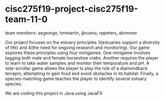 # cisc275f19-project-cisc275f19-team-11-0

team members: aegeorge, hmmartin, jbrueno, rppeters, abrenner

Our project focuses on the estuary principles 3(estuaries support a diversity of life) and 4(the need for ongoing research and monitoring). Our game explores these principles using four minigames. One minigame involves tagging both male and female horseshoe crabs. Another requires the player to learn to take water samples and monitor their tempurature and pH. A side-scroller game allows the player to play the role of a diamondback terrapin, attempting to gain food and avoid obstacles in its habitat. Finally, a species-matching game teaches the player to identify several estuary species.

We are coding this project in Java using JavaFX
